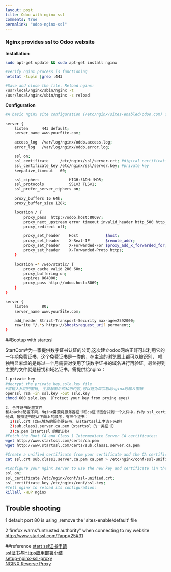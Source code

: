 ```yaml
---
layout: post
title: Odoo with nginx ssl 
comments: true
permalink: "odoo-nginx-ssl"
---
```

### Nginx provides ssl to Odoo website
__Installation__  

```bash
sudo apt-get update && sudo apt-get install nginx

#verify nginx process is functioning
netstat -tupln |grep :443

#Save and close the file. Reload nginx:
/usr/local/nginx/sbin/nginx -t 
/usr/local/nginx/sbin/nginx -s reload
```

__Configuration__

```bash
#A basic nginx site configuration (/etc/nginx/sites-enabled/odoo.com) could be:

server {
    listen      443 default;
    server_name www.yourSite.com;

    access_log  /var/log/nginx/oddo.access.log;
    error_log   /var/log/nginx/oddo.error.log;

    ssl on;
    ssl_certificate     /etc/nginx/ssl/server.crt; #digital certification
    ssl_certificate_key /etc/nginx/ssl/server.key; #private key
    keepalive_timeout   60;

    ssl_ciphers             HIGH:!ADH:!MD5;
    ssl_protocols           SSLv3 TLSv1;
    ssl_prefer_server_ciphers on;

    proxy_buffers 16 64k;
    proxy_buffer_size 128k;

    location / {
        proxy_pass  http://odoo.host:8069/;
        proxy_next_upstream error timeout invalid_header http_500 http_502 http_503 http_504;
        proxy_redirect off;

        proxy_set_header    Host            $host;
        proxy_set_header    X-Real-IP       $remote_addr;
        proxy_set_header    X-Forwarded-For $proxy_add_x_forwarded_for;
        proxy_set_header    X-Forwarded-Proto https;
    }

    location ~* /web/static/ {
        proxy_cache_valid 200 60m;
        proxy_buffering on;
        expires 864000;
        proxy_pass http://odoo.host:8069;
    }
}

server {
    listen      80;
    server_name www.yourSite.com;

    add_header Strict-Transport-Security max-age=2592000;
    rewrite ^/.*$ https://$host$request_uri? permanent;
}
```

##Bootup with startssl

StartCom®为一家提供数字证书认证的公司,这次建立odoo网站正好可以利用它的一年期免费证书，这个免费证书是一类的，在主流的浏览器上都可以被识别，
唯独稍显麻烦的是每过一个月需要对使用了该数字证书的域名进行再验证。最终得到主要的文件就是秘钥和域名证书，需提供给nginx：

```bash
1.private key
#decrypt the private key,sslo.key file
#需输入私钥的密码, 生成解密后的私钥内容,可以避免每次启动nginx时输入密码
openssl rsa -in ssl.key -out sslo.key
chmod 600 sslo.key （Protect your key from prying eyes）

2. 合并证书配置文件
和Apache配置不同，Nginx需要将服务器证书和ca证书链合并到一个文件中，作为 ssl_certificate 配置的内容。
例如，按照证书链从下向上的顺序，有三个证书：
  1)ssl.crt（自己域名的服务器证书，从startssl上申请下来的）
  2)sub.class1.server.ca.pem（startssl 的一类证书）
  3)ca.pem（startssl 的根证书）
#Fetch the Root CA and Class 1 Intermediate Server CA certificates:
wget http://www.startssl.com/certs/ca.pem
wget http://www.startssl.com/certs/sub.class1.server.ca.pem

#Create a unified certificate from your certificate and the CA certificates:
cat ssl.crt sub.class1.server.ca.pem ca.pem > /etc/nginx/conf/ssl-unified.crt

#Configure your nginx server to use the new key and certificate (in the global settings or a server section):
ssl on;
ssl_certificate /etc/nginx/conf/ssl-unified.crt;
ssl_certificate_key /etc/nginx/conf/ssl.key;
#Tell nginx to reload its configuration:
killall -HUP nginx
```

## Trouble shooting 
1 default port 80 is using ,remove the 'sites-enable/default' file

2 firefox warns"untrusted authority" when connecting to my website
http://www.startssl.com/?app=25#31

##reference
[start ssl证书申请](http://www.live-in.org/archives/1296.html)  
[ssl证书与Https应用部署小结 ](http://han.guokai.blog.163.com/blog/static/136718271201211631456811/)  
[setup-nginx-ssl-proxy](http://www.cyberciti.biz/faq/howto-linux-unix-setup-nginx-ssl-proxy/)  
[NGINX Reverse Proxy](http://nginx.com/resources/admin-guide/reverse-proxy/)  
